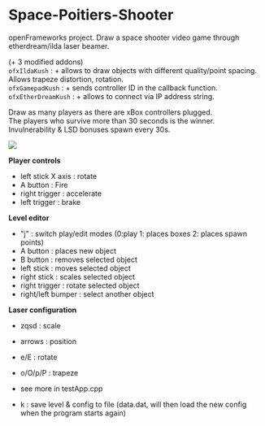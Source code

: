 # Space-Poitiers-Shooter  
openFrameworks project. Draw a space shooter video game through etherdream/ilda laser beamer.  
  
(+ 3 modified addons)  
`ofxIldaKush` : + allows to draw objects with different quality/point spacing. Allows trapeze distortion, rotation.  
`ofxGamepadKush` : + sends controller ID in the callback function.  
`ofxEtherDreamKush` : + allows to connect via IP address string.  
  
Draw as many players as there are xBox controllers plugged.  
The players who survive more than 30 seconds is the winner.  
Invulnerability & LSD bonuses spawn every 30s.  


<a href="http://www.youtube.com/watch?feature=player_embedded&v=ZZ4NZ7JylgI
" target="_blank"><img src="http://img.youtube.com/vi/ZZ4NZ7JylgI/0.jpg" 
/></a>


**Player controls**
- left stick X axis : rotate
- A button : Fire
- right trigger : accelerate
- left trigger : brake

**Level editor**
- "j" : switch play/edit modes (0:play 1: places boxes 2: places spawn points)
- A button : places new object
- B button : removes selected object
- left stick : moves selected object
- right stick : scales selected object
- right trigger : rotate selected object
- right/left bumper : select another object

**Laser configuration**
- zqsd : scale
- arrows : position
- e/E : rotate
- o/O/p/P : trapeze
- see more in testApp.cpp

- k : save level & config to file (data.dat, will then load the new config when the program starts again)
